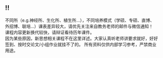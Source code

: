 ## ‼️
不同所（e.g.神经所、生化所、植生所…），不同培养模式（学硕、专硕、直博、外招博、联培…）课表差异较大，请优先关注来自教务老师的邮件与微信通知！   
课程内容更新换代较快，请辩证看待历年课件。  
因为某些原因，新思想相关课程不在这里详述。大家认真听老师讲要求就好，好好签到、按时交论文/小组作业就挂不了的。
所有资料仅供内部学习参考，严禁商业用途。  
